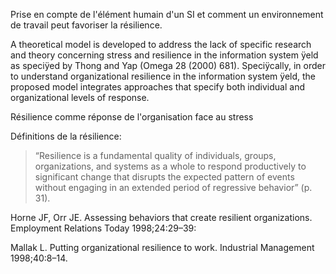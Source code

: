 Prise en compte de l'élément humain d'un SI et comment un environnement de travail peut favoriser la résilience.

A theoretical model is developed to address the lack
of specific research and theory concerning stress and resilience in the information system ÿeld as speciÿed by Thong and
Yap (Omega 28 (2000) 681). Speciÿcally, in order to understand organizational resilience in the information system ÿeld,
the proposed model integrates approaches that specify both individual and organizational levels of response.

Résilience comme réponse de l'organisation face au stress

Définitions de la résilience:

>“Resilience is a fundamental quality of individuals, groups, organizations, and systems as a whole to respond productively to significant change that disrupts the expected pattern of events without engaging in an extended period of regressive behavior”
(p. 31).

Horne JF, Orr JE. Assessing behaviors that create resilient
organizations. Employment Relations Today 1998;24:29–39:

Mallak L. Putting organizational resilience to work. Industrial
Management 1998;40:8–14.
